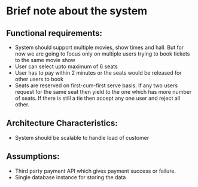 # Brief note about the system

## Functional requirements:

- System should support multiple movies, show times and hall. But for now we are going to focus only on multiple users trying to book tickets to the same movie show
- User can select upto maximum of 6 seats
- User has to pay within 2 minutes or the seats would be released for other users to book
- Seats are reserved on first-cum-first serve basis. If any two users request for the same seat then yield to the one which has more number of seats. If there is still a tie then accept any one user and reject all other.

## Architecture Characteristics:
- System should be scalable to handle load of customer


## Assumptions:
- Third party payment API which gives payment success or failure.
- Single database instance for storing the data
